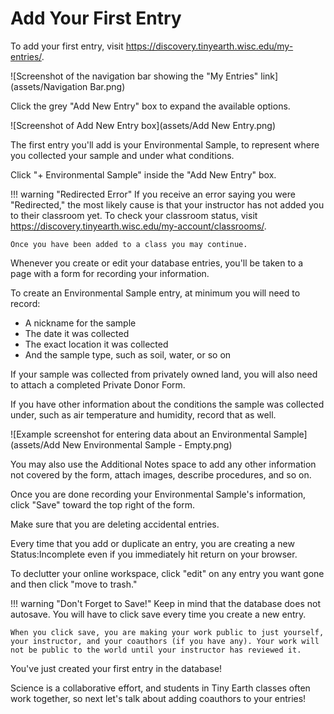 # Add Your First Entry

To add your first entry, visit <https://discovery.tinyearth.wisc.edu/my-entries/>.

![Screenshot of the navigation bar showing the "My Entries" link](assets/Navigation Bar.png)

Click the grey "Add New Entry" box to expand the available options.

![Screenshot of Add New Entry box](assets/Add New Entry.png)

The first entry you'll add is your Environmental Sample, to represent where you collected your sample and under what conditions.

Click "+ Environmental Sample" inside the "Add New Entry" box.

!!! warning "Redirected Error"
    If you receive an error saying you were "Redirected," the most likely cause is that your instructor has not added you to their classroom yet. To check your classroom status, visit <https://discovery.tinyearth.wisc.edu/my-account/classrooms/>.
    
    Once you have been added to a class you may continue.

Whenever you create or edit your database entries, you'll be taken to a page with a form for recording your information.

To create an Environmental Sample entry, at minimum you will need to record:

- A nickname for the sample
- The date it was collected
- The exact location it was collected
- And the sample type, such as soil, water, or so on

If your sample was collected from privately owned land, you will also need to attach a completed Private Donor Form.

If you have other information about the conditions the sample was collected under, such as air temperature and humidity, record that as well.

![Example screenshot for entering data about an Environmental Sample](assets/Add New Environmental Sample - Empty.png)

You may also use the Additional Notes space to add any other information not covered by the form, attach images, describe procedures, and so on.

Once you are done recording your Environmental Sample's information, click "Save" toward the top right of the form.

Make sure that you are deleting accidental entries.

Every time that you add or duplicate an entry, you are creating a new Status:Incomplete even if you immediately hit return on your browser. 

To declutter your online workspace, click "edit" on any entry you want gone and then click "move to trash." 

!!! warning "Don't Forget to Save!"
    Keep in mind that the database does not autosave. You will have to click save every time you create a new entry. 
    
    When you click save, you are making your work public to just yourself, your instructor, and your coauthors (if you have any). Your work will not be public to the world until your instructor has reviewed it. 

You've just created your first entry in the database!

Science is a collaborative effort, and students in Tiny Earth classes often work together, so next let's talk about adding coauthors to your entries!
